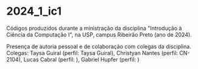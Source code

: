 # 2024_1_ic1

Códigos produzidos durante a ministração da disciplina "Introdução à Ciência da Computação I", na USP, campus Ribeirão Preto (ano de 2024).

Presença de autoria pessoal e de colaboração com colegas da disciplina.
Colegas: Taysa Guiral (perfil: Taysa Guiral), Christyan Nantes (perfil: CN-2104), Lucas Cabral (perfil: ), Gabriel Hupfer (perfil: )
